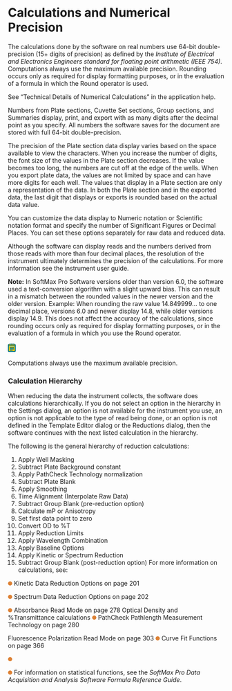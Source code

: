 # Calculations and Numerical Precision

The calculations done by the software on real numbers use 64-bit double-precision (15+ digits of precision) as defined by the _Institute of Electrical and Electronics Engineers standard for floating point arithmetic (IEEE 754)_. Computations always use the maximum available precision. Rounding occurs only as required for display formatting purposes, or in the evaluation of a formula in which the Round operator is used.

See “Technical Details of Numerical Calculations” in the application help.

Numbers from Plate sections, Cuvette Set sections, Group sections, and Summaries display, print, and export with as many digits after the decimal point as you specify. All numbers the software saves for the document are stored with full 64-bit double-precision.

The precision of the Plate section data display varies based on the space available to view the characters. When you increase the number of digits, the font size of the values in the Plate section decreases. If the value becomes too long, the numbers are cut off at the edge of the wells. When you export plate data, the values are not limited by space and can have more digits for each well. The values that display in a Plate section are only a representation of the data. In both the Plate section and in the exported data, the last digit that displays or exports is rounded based on the actual data value.

You can customize the data display to Numeric notation or Scientific notation format and specify the number of Significant Figures or Decimal Places. You can set these options separately for raw data and reduced data.

Although the software can display reads and the numbers derived from those reads with more than four decimal places, the resolution of the instrument ultimately determines the precision of the calculations. For more information see the instrument user guide.

**Note:** In SoftMax Pro Software versions older than version 6.0, the software used a text-conversion algorithm with a slight upward bias. This can result in a mismatch between the rounded values in the newer version and the older version. Example: When rounding the raw value 14.849999… to one decimal place, versions 6.0 and newer display 14.8, while older versions display 14.9. This does not affect the accuracy of the calculations, since rounding occurs only as required for display formatting purposes, or in the evaluation of a formula in which you use the Round operator.

![](<../../../.gitbook/assets/1 (5).png>)

Computations always use the maximum available precision.

### Calculation Hierarchy

When reducing the data the instrument collects, the software does calculations hierarchically. If you do not select an option in the hierarchy in the Settings dialog, an option is not available for the instrument you use, an option is not applicable to the type of read being done, or an option is not defined in the Template Editor dialog or the Reductions dialog, then the software continues with the next listed calculation in the hierarchy.

The following is the general hierarchy of reduction calculations:

1. Apply Well Masking
2. Subtract Plate Background constant
3. Apply PathCheck Technology normalization
4. Subtract Plate Blank
5. Apply Smoothing
6. Time Alignment (Interpolate Raw Data)
7. Subtract Group Blank (pre-reduction option)
8. Calculate mP or Anisotropy
9. Set first data point to zero
10. Convert OD to %T
11. Apply Reduction Limits
12. Apply Wavelength Combination
13. Apply Baseline Options
14. Apply Kinetic or Spectrum Reduction
15. Subtract Group Blank (post-reduction option) For more information on calculations, see:

![](<../../../.gitbook/assets/2 (5).png>) Kinetic Data Reduction Options on page 201

![](<../../../.gitbook/assets/3 (6).png>) Spectrum Data Reduction Options on page 202

![](<../../../.gitbook/assets/4 (4).png>) Absorbance Read Mode on page 278 Optical Density and %Transmittance calculations ![](<../../../.gitbook/assets/5 (6).png>) PathCheck Pathlength Measurement Technology on page 280

Fluorescence Polarization Read Mode on page 303 ![](<../../../.gitbook/assets/6 (7).png>) Curve Fit Functions on page 366

![](<../../../.gitbook/assets/7 (7).png>)

![](<../../../.gitbook/assets/8 (7).png>) For information on statistical functions, see the _SoftMax Pro Data Acquisition and Analysis Software Formula Reference Guide_.
